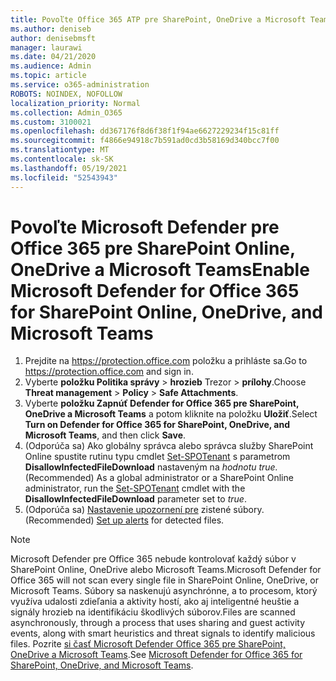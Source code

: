 ```yaml
---
title: Povoľte Office 365 ATP pre SharePoint, OneDrive a Microsoft Teams
ms.author: deniseb
author: denisebmsft
manager: laurawi
ms.date: 04/21/2020
ms.audience: Admin
ms.topic: article
ms.service: o365-administration
ROBOTS: NOINDEX, NOFOLLOW
localization_priority: Normal
ms.collection: Admin_O365
ms.custom: 3100021
ms.openlocfilehash: dd367176f8d6f38f1f94ae6627229234f15c81ff
ms.sourcegitcommit: f4866e94918c7b591ad0cd3b58169d340bcc7f00
ms.translationtype: MT
ms.contentlocale: sk-SK
ms.lasthandoff: 05/19/2021
ms.locfileid: "52543943"
---
```

# <a name="enable-microsoft-defender-for-office-365-for-sharepoint-online-onedrive-and-microsoft-teams"></a><span data-ttu-id="17f43-102">Povoľte Microsoft Defender pre Office 365 pre SharePoint Online, OneDrive a Microsoft Teams</span><span class="sxs-lookup"><span data-stu-id="17f43-102">Enable Microsoft Defender for Office 365 for SharePoint Online, OneDrive, and Microsoft Teams</span></span>

1. <span data-ttu-id="17f43-103">Prejdite na https://protection.office.com položku a prihláste sa.</span><span class="sxs-lookup"><span data-stu-id="17f43-103">Go to https://protection.office.com and sign in.</span></span>
2. <span data-ttu-id="17f43-104">Vyberte **položku Politika správy**  >  **hrozieb** Trezor  >  **prílohy**.</span><span class="sxs-lookup"><span data-stu-id="17f43-104">Choose **Threat management** > **Policy** > **Safe Attachments**.</span></span>
3. <span data-ttu-id="17f43-105">Vyberte **položku Zapnúť Defender for Office 365 pre SharePoint, OneDrive a Microsoft Teams** a potom kliknite na položku **Uložiť**.</span><span class="sxs-lookup"><span data-stu-id="17f43-105">Select **Turn on Defender for Office 365 for SharePoint, OneDrive, and Microsoft Teams**, and then click **Save**.</span></span>
4. <span data-ttu-id="17f43-106">(Odporúča sa) Ako globálny správca alebo správca služby SharePoint Online spustite rutinu typu cmdlet [Set-SPOTenant](/powershell/module/sharepoint-online/Set-SPOTenant?view=sharepoint-ps) s parametrom **DisallowInfectedFileDownload** nastaveným na *hodnotu true.*</span><span class="sxs-lookup"><span data-stu-id="17f43-106">(Recommended) As a global administrator or a SharePoint Online administrator, run the [Set-SPOTenant](/powershell/module/sharepoint-online/Set-SPOTenant?view=sharepoint-ps) cmdlet with the **DisallowInfectedFileDownload** parameter set to *true*.</span></span>
5. <span data-ttu-id="17f43-107">(Odporúča sa) [Nastavenie upozornení pre](/microsoft-365/security/office-365-security/turn-on-atp-for-spo-odb-and-teams#set-up-alerts-for-detected-files) zistené súbory.</span><span class="sxs-lookup"><span data-stu-id="17f43-107">(Recommended) [Set up alerts](/microsoft-365/security/office-365-security/turn-on-atp-for-spo-odb-and-teams#set-up-alerts-for-detected-files) for detected files.</span></span>

> [!NOTE]
> <span data-ttu-id="17f43-108">Microsoft Defender pre Office 365 nebude kontrolovať každý súbor v SharePoint Online, OneDrive alebo Microsoft Teams.</span><span class="sxs-lookup"><span data-stu-id="17f43-108">Microsoft Defender for Office 365 will not scan every single file in SharePoint Online, OneDrive, or Microsoft Teams.</span></span> <span data-ttu-id="17f43-109">Súbory sa naskenujú asynchrónne, a to procesom, ktorý využíva udalosti zdieľania a aktivity hostí, ako aj inteligentné heuštie a signály hrozieb na identifikáciu škodlivých súborov.</span><span class="sxs-lookup"><span data-stu-id="17f43-109">Files are scanned asynchronously, through a process that uses sharing and guest activity events, along with smart heuristics and threat signals to identify malicious files.</span></span> <span data-ttu-id="17f43-110">Pozrite [si časť Microsoft Defender Office 365 pre SharePoint, OneDrive a Microsoft Teams](/microsoft-365/security/office-365-security/atp-for-spo-odb-and-teams).</span><span class="sxs-lookup"><span data-stu-id="17f43-110">See [Microsoft Defender for Office 365 for SharePoint, OneDrive, and Microsoft Teams](/microsoft-365/security/office-365-security/atp-for-spo-odb-and-teams).</span></span>